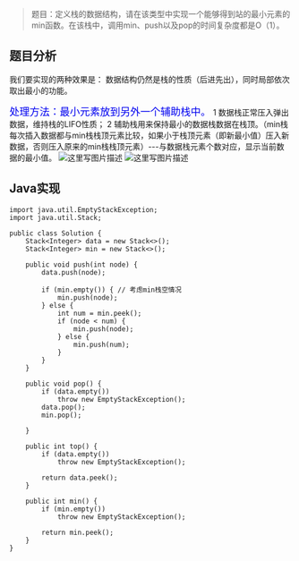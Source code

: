 > 题目：定义栈的数据结构，请在该类型中实现一个能够得到站的最小元素的min函数。在该栈中，调用min、push以及pop的时间复杂度都是O（1）。

## 题目分析
我们要实现的两种效果是：
数据结构仍然是栈的性质（后进先出），同时局部依次取出最小的功能。

<font color = ##0000ff size = 4>处理方法：最小元素放到另外一个辅助栈中。</font>
1 数据栈正常压入弹出数据，维持栈的LIFO性质；
2 辅助栈用来保持最小的数据栈数据在栈顶。（min栈每次插入数据都与min栈栈顶元素比较，如果小于栈顶元素（即新最小值）压入新数据，否则压入原来的min栈栈顶元素）---与数据栈元素个数对应，显示当前数据的最小值。
![这里写图片描述](http://img.blog.csdn.net/20170404153314390?watermark/2/text/aHR0cDovL2Jsb2cuY3Nkbi5uZXQvTElaSE9OR1BJTkcwMA==/font/5a6L5L2T/fontsize/400/fill/I0JBQkFCMA==/dissolve/70/gravity/SouthEast)
![这里写图片描述](http://img.blog.csdn.net/20170404153325198?watermark/2/text/aHR0cDovL2Jsb2cuY3Nkbi5uZXQvTElaSE9OR1BJTkcwMA==/font/5a6L5L2T/fontsize/400/fill/I0JBQkFCMA==/dissolve/70/gravity/SouthEast)
## Java实现

```
import java.util.EmptyStackException;
import java.util.Stack;

public class Solution {
	Stack<Integer> data = new Stack<>();
	Stack<Integer> min = new Stack<>();

	public void push(int node) {
		data.push(node);

		if (min.empty()) { // 考虑min栈空情况
			min.push(node);
		} else {
			int num = min.peek();
			if (node < num) {
				min.push(node);
			} else {
				min.push(num);
			}
		}
	}

	public void pop() {
		if (data.empty())
			throw new EmptyStackException();
		data.pop();
		min.pop();

	}

	public int top() {
		if (data.empty())
			throw new EmptyStackException();

		return data.peek();
	}

	public int min() {
		if (min.empty())
			throw new EmptyStackException();

		return min.peek();
	}
}
```
